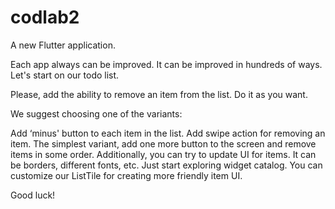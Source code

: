 # codlab2

A new Flutter application.

Each app always can be improved. It can be improved in hundreds of ways. Let's start on our todo list.

Please, add the ability to remove an item from the list. Do it as you want.

We suggest choosing one of the variants:

Add ‘minus' button to each item in the list.
Add swipe action for removing an item.
The simplest variant, add one more button to the screen and remove items in some order.
Additionally, you can try to update UI for items. It can be borders, different fonts, etc. Just start exploring widget catalog. You can customize our ListTile for creating more friendly item UI.

Good luck!
